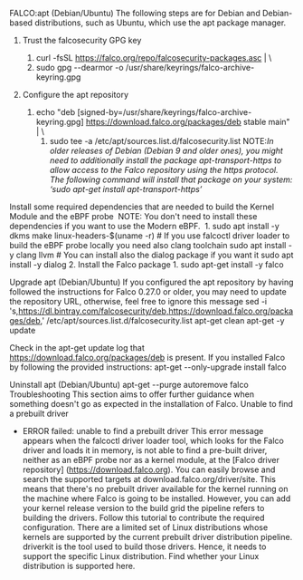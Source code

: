 FALCO:apt (Debian/Ubuntu)
The following steps are for Debian and Debian-based distributions, such as Ubuntu, which use the apt package manager.
1. Trust the falcosecurity GPG key
    1. curl -fsSL https://falco.org/repo/falcosecurity-packages.asc | \
    2. sudo gpg --dearmor -o /usr/share/keyrings/falco-archive-keyring.gpg

1. Configure the apt repository
    1. echo "deb [signed-by=/usr/share/keyrings/falco-archive-keyring.gpg] https://download.falco.org/packages/deb stable main" | \
        1. sudo tee -a /etc/apt/sources.list.d/falcosecurity.list NOTE:*In older releases of Debian (Debian 9 and older ones), you might need to additionally install the package apt-transport-https to allow access to the Falco repository using the https protocol. The following command will install that package on your system: ‘sudo apt-get install apt-transport-https’*

Install some required dependencies that are needed to build the Kernel Module and the eBPF probe 	NOTE: You don't need to install these dependencies if you want to use the Modern eBPF.  1. sudo apt install -y dkms make linux-headers-$(uname -r)
	# If you use falcoctl driver loader to build the eBPF probe locally you need also clang toolchain
		sudo apt install -y clang llvm
	# You can install also the dialog package if you want it
		sudo apt install -y dialog
2. Install the Falco package
        1. sudo apt-get install -y falco

Upgrade
apt (Debian/Ubuntu)
If you configured the apt repository by having followed the instructions for Falco 0.27.0 or older, you may need to update the repository URL, otherwise, feel free to ignore this message
sed -i 's,https://dl.bintray.com/falcosecurity/deb,https://download.falco.org/packages/deb,' /etc/apt/sources.list.d/falcosecurity.list
apt-get clean
apt-get -y update

Check in the apt-get update log that https://download.falco.org/packages/deb is present.
If you installed Falco by following the provided instructions:
apt-get --only-upgrade install falco


Uninstall
apt (Debian/Ubuntu)
apt-get --purge autoremove falco      Troubleshooting
This section aims to offer further guidance when something doesn't go as expected in the installation of Falco.
Unable to find a prebuilt driver
* ERROR failed: unable to find a prebuilt driver
This error message appears when the falcoctl driver loader tool, which looks for the Falco driver and loads it in memory, is not able to find a pre-built driver, neither as an eBPF probe nor as a kernel module, at the [Falco driver repository] (https://download.falco.org).
You can easily browse and search the supported targets at download.falco.org/driver/site.
This means that there's no prebuilt driver available for the kernel running on the machine where Falco is going to be installed.
However, you can add your kernel release version to the build grid the pipeline refers to building the drivers. Follow this tutorial to contribute the required configuration.
There are a limited set of Linux distributions whose kernels are supported by the current prebuilt driver distribution pipeline.
driverkit is the tool used to build those drivers. Hence, it needs to support the specific Linux distribution. Find whether your Linux distribution is supported here.
